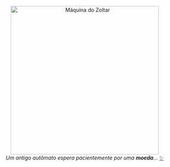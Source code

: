 <p align="center">
  <img src="https://i.ibb.co/XrPQQ0D8/Zoltar-0.jpg" alt="Máquina do Zoltar" width="400"/>
  <br/>
  <i>Um antigo autômato espera pacientemente por uma <strong>moeda</strong>...</i>
  <a href="./zoltar/coin-found.md">✨</a>
</p>
